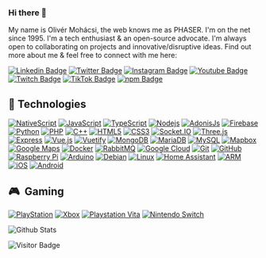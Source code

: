 ### Hi there 👋

My name is Olivér Mohácsi, the web knows me as PHASER. I'm on the net since 1995. I'm a tech enthusiast & an open-source advocate. I'm always open to collaborating on projects and innovative/disruptive ideas. Find out more about me & feel free to connect with me here:

[![Linkedin Badge](https://img.shields.io/badge/-olivermohacsi-grey?style=flat-square&logo=Linkedin&logoColor=blue&link=https://www.linkedin.com/in/olivermohacsi/)](https://www.linkedin.com/in/olivermohacsi/)
[![Twitter Badge](https://img.shields.io/badge/-oliverphaser-grey?style=flat-square&logo=twitter&logoColor=blue&link=https://www.twitter.com/oliverphaser)](https://www.twitter.com/oliverphaser)
[![Instagram Badge](https://img.shields.io/badge/-oliverphaser-grey?style=flat-square&logo=instagram&logoColor=red&link=https://instagram.com/oliverphaser/)](https://instagram.com/oliverphaser)
[![Youtube Badge](https://img.shields.io/badge/-oliverphaser-grey?style=flat-square&logo=youtube&logoColor=darkred&link=https://www.youtube.com/c/oliverphaser)](https://www.youtube.com/c/oliverphaser)
[![Twitch Badge](https://img.shields.io/badge/-oliverphaser-grey?style=flat-square&logo=twitch&logoColor=white&link=https://www.twitch.tv/oliverphaser)](https://www.twitch.tv/oliverphaser)
[![TikTok Badge](https://img.shields.io/badge/-oliverphaser-grey?style=flat-square&logo=tiktok&logoColor=white&link=https://www.tiktok.com/@oliverphaser)](https://www.tiktok.com/@oliverphaser)
[![npm Badge](https://img.shields.io/badge/-oliverphaser-grey?style=flat-square&logo=npm&logoColor=white&link=https://www.npmjs.com/~oliverphaser)](https://www.npmjs.com/~oliverphaser)

## 🔮 Technologies

[![NativeScript](https://img.shields.io/badge/-NativeScript-grey?style=flat-square&logo=nativescript&logoColor=3A58F6)](https://www.nativescript.org)
[![JavaScript](https://img.shields.io/badge/-JavaScript-grey?style=flat-square&logo=javascript)](https://www.javascript.com)
[![TypeScript](https://img.shields.io/badge/-TypeScript-grey?style=flat-square&logo=typescript)](https://www.typescriptlang.org)
[![Nodejs](https://img.shields.io/badge/-Nodejs-grey?style=flat-square&logo=Node.js)](https://nodejs.dev)
[![AdonisJs](https://img.shields.io/badge/-AdonisJs-grey?style=flat-square&logo=adonisjs&logoColor=5843F8)](https://adonisjs.com)
[![Firebase](https://img.shields.io/badge/-Firebase-grey?style=flat-square&logo=firebase)](https://firebase.google.com)
[![Python](https://img.shields.io/badge/-Python-grey?style=flat-square&logo=Python)](https://www.python.org)
[![PHP](https://img.shields.io/badge/-PHP-grey?style=flat-square&logo=php)](https://www.php.net)
[![C++](https://img.shields.io/badge/-C++-grey?style=flat-square&logo=cplusplus&logoColor=lightblue)](https://isocpp.org)
[![HTML5](https://img.shields.io/badge/-HTML5-grey?style=flat-square&logo=html5&logoColor=orange)](https://html.com)
[![CSS3](https://img.shields.io/badge/-CSS3-grey?style=flat-square&logo=css3&logoColor=2f61ea)](https://www.w3.org/Style/CSS/Overview.en.html)
[![Socket.IO](https://img.shields.io/badge/-Socket.IO-grey?style=flat-square&logo=socket.io)](https://socket.io)
[![Three.js](https://img.shields.io/badge/-Three.js-grey?style=flat-square&logo=three.js)](https://threejs.org)
[![Express](https://img.shields.io/badge/-Express-grey?style=flat-square&logo=express)](https://expressjs.com)
[![Vue.js](https://img.shields.io/badge/-Vue.js-grey?style=flat-square&logo=vue.js)](https://vuejs.org)
[![Vuetify](https://img.shields.io/badge/-Vuetify-grey?style=flat-square&logo=vuetify&logoColor=A9D7F8)](https://vuetifyjs.com)
[![MongoDB](https://img.shields.io/badge/-MongoDB-grey?style=flat-square&logo=mongodb)](https://www.mongodb.com)
[![MariaDB](https://img.shields.io/badge/-MariaDB-grey?style=flat-square&logo=mariadb&logoColor=BB7256)](https://mariadb.com)
[![MySQL](https://img.shields.io/badge/-MySQL-grey?style=flat-square&logo=mysql&logoColor=17728b)](https://www.mysql.com)
[![Mapbox](https://img.shields.io/badge/-Mapbox-grey?style=flat-square&logo=mapbox&logoColor=4061F4)](https://www.mapbox.com)
[![Google Maps](https://img.shields.io/badge/-Google%20Maps-grey?style=flat-square&logo=googlemaps&logoColor=32A351)](https://developers.google.com/maps)
[![Docker](https://img.shields.io/badge/-Docker-grey?style=flat-square&logo=docker)](https://www.docker.com)
[![RabbitMQ](https://img.shields.io/badge/-RabbitMQ-grey?style=flat-square&logo=rabbitmq)](https://www.rabbitmq.com)
[![Google Cloud](https://img.shields.io/badge/Google%20Cloud-grey?style=flat-square&logo=google-cloud)](https://cloud.google.com)
[![Git](https://img.shields.io/badge/-Git-grey?style=flat-square&logo=git)](https://git-scm.com)
[![GitHub](https://img.shields.io/badge/-GitHub-grey?style=flat-square&logo=github)](https://github.com)
[![Raspberry Pi](https://img.shields.io/badge/-Raspberry%20Pi-grey?style=flat-square&logo=Raspberry-Pi&logoColor=b6183f)](https://www.raspberrypi.com)
[![Arduino](https://img.shields.io/badge/-Arduino-grey?style=flat-square&logo=arduino)](https://www.arduino.cc)
[![Debian](https://img.shields.io/badge/-Debian-grey?style=flat-square&logo=debian&logoColor=D11E4F)](https://www.debian.org)
[![Linux](https://img.shields.io/badge/-Linux-grey?style=flat-square&logo=linux)](https://www.linux.org)
[![Home Assistant](https://img.shields.io/badge/-Home%20Assistant-grey?style=flat-square&logo=homeassistant)](https://www.home-assistant.io)
[![ARM](https://img.shields.io/badge/-ARM-grey?style=flat-square&logo=arm)](https://www.arm.com)
[![iOS](https://img.shields.io/badge/-iOS-grey?style=flat-square&logo=ios)](https://www.apple.com/ios)
[![Android](https://img.shields.io/badge/-Android-grey?style=flat-square&logo=android)](https://www.android.com)


## 🎮 &nbsp;Gaming

[![PlayStation](https://img.shields.io/badge/-PlayStation-grey?style=flat-square&logo=playstation)](https://playstation.com)
[![Xbox](https://img.shields.io/badge/-Xbox-grey?style=flat-square&logo=xbox)](https://www.xbox.com)
[![Playstation Vita](https://img.shields.io/badge/-PlayStation%20Vita-grey?style=flat-square&logo=playstationvita)](https://en.wikipedia.org/wiki/PlayStation_Vita)
[![Nintendo Switch](https://img.shields.io/badge/-Nintendo%20Switch-grey?style=flat-square&logo=nintendoswitch)](https://www.nintendo.com/switch/)

![Github Stats](https://github-readme-stats.vercel.app/api?username=oliverphaser&count_private=true&show_icons=true&theme=merko&include_all_commits=true)

![Visitor Badge](https://visitor-badge.laobi.icu/badge?page_id=oliverphaser.oliverphaser)
